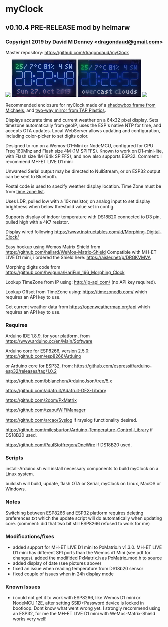 # myClock
## v0.10.4 PRE-RELEASE mod by helmarw
### Copyright 2019 by David M Denney &lt;dragondaud@gmail.com&gt;

Master repository: https://github.com/dragondaud/myClock

<img src="docs/myClock-parts.png" height="120">  <img src="docs/myClock-front_date.png" height="120"> <img src="docs/myClock-front_weather.png" height="120"> <img src="docs/myClock-back.png" height="120">

Recommended enclosure for myClock made of a [shadowbox frame from Michaels](https://www.michaels.com/black-belmont-shadowbox-by-studio-decor/M10468367.html?dwvar_M10468367_size=9%22%20x%209%22&dwvar_M10468367_color=Black), and [two-way mirror from TAP Plastics](https://www.tapplastics.com/product/plastics/cut_to_size_plastic/two_way_mirrored_acrylic/558).

Displays accurate time and current weather on a 64x32 pixel display. Sets timezone automatically from geoIP, uses the ESP's native NTP for time, and accepts OTA updates. Local WebServer allows updating and configuration, including color-picker to set digits color.

Designed to run on a Wemos-D1-Mini or NodeMCU, configured for CPU Freq 160Mhz and Flash size 4M (1M SPIFFS). Known to work on D1-mini-lite, with Flash size 1M (64k SPIFFS), and now also supports ESP32. 
Comment: I recommend MH-ET LIVE D1 mini

Unwanted Serial output may be directed to NullStream, or on ESP32 output can be sent to Bluetooth.

Postal code is used to specify weather display location. Time Zone must be from [time zone list](https://timezonedb.com/time-zones).

Uses LDR, pulled low with a 10k resistor, on analog input to set display brightness when below threshold value set in config.

Supports display of indoor temperature with DS18B20 connected to D3 pin, pulled high with a 4K7 resistor.

Display wired following https://www.instructables.com/id/Morphing-Digital-Clock/

Easy hookup using Wemos Matrix Shield from https://github.com/hallard/WeMos-Matrix-Shield 
Compatible with MH-ET LIVE D1 mini, i ordered the Shield here: https://aisler.net/p/DRGKVMVA

Morphing digits code from https://github.com/hwiguna/HariFun_166_Morphing_Clock

Lookup TimeZone from IP using: http://ip-api.com/ (no API key required).

Lookup Offset from TimeZone using: https://timezonedb.com/ which requires an API key to use.

Get current weather data from https://openweathermap.org/api which requires an API key to use.

### Requires

Arduino IDE 1.8.9, for your platform, from https://www.arduino.cc/en/Main/Software

Arduino core for ESP8266, version 2.5.0: https://github.com/esp8266/Arduino

or Arduino core for ESP32, from: https://github.com/espressif/arduino-esp32/releases/tag/1.0.2

https://github.com/bblanchon/ArduinoJson/tree/5.x

https://github.com/adafruit/Adafruit-GFX-Library

https://github.com/2dom/PxMatrix

https://github.com/tzapu/WiFiManager

https://github.com/arcao/Syslog if rsyslog functionality desired.

https://github.com/milesburton/Arduino-Temperature-Control-Library if DS18B20 used.

https://github.com/PaulStoffregen/OneWire if DS18B20 used.

### Scripts

install-Arduino.sh will install necessary components to build myClock on a Linux system.

build.sh will build, update, flash OTA or Serial, myClock on Linux, MacOS or Windows.

### Notes

Switching between ESP8266 and ESP32 platform requires deleting preferences.txt which the update script will do automatically when updating core. (comment: did that two bit still ESP8266 refused to work for me)

### Modifications/fixes

- added support for MH-ET LIVE D1 mini to PxMatrix.h v1.3.0. MH-ET LIVE D1 mini has different SPI ports than the Wemos d1 Mini (see pdf for changes). added the modifided PxMatrix.h as PxMatrix_mod.h to source
- added display of date (see pictures above)
- fixed an issue when reading temperature from DS18b20 sensor
- fixed couple of issues when in 24h display mode

### Known Issues

- i could not get it to work with ESP8266, like Wemos D1 mini or NodeMCU 12E, after setting SSID+Password device is locked in    bootloop. Dont know what went wrong yet. I strongly recommend using an ESP32, for me the MH-ET LIVE D1 mini with WeMos-Matrix-Shield works very well!

